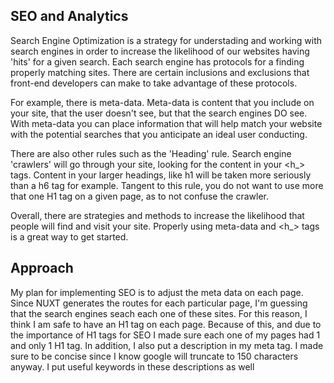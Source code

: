 ## SEO and Analytics

Search Engine Optimization is a strategy for understading and working with search engines in order to increase the likelihood of our websites having 'hits' for a given search. Each search engine has protocols for a finding properly matching sites. There are certain inclusions and exclusions that front-end developers can make to take advantage of these protocols.

For example, there is meta-data. Meta-data is content that you include on your site, that the user doesn't see, but that the search engines DO see. With meta-data you can place information that will help match your website with the potential searches that you anticipate an ideal user conducting.

There are also other rules such as the 'Heading' rule. Search engine 'crawlers' will go through your site, looking for the content in your <h_> tags. Content in your larger headings, like h1 will be taken more seriously than a h6 tag for example. Tangent to this rule, you do not want to use more that one H1 tag on a given page, as to not confuse the crawler. 

Overall, there are strategies and methods to increase the likelihood that people will find and visit your site. Properly using meta-data and <h_> tags is a great way to get started.


## Approach

My plan for implementing SEO is to adjust the meta data on each page. Since NUXT generates the routes for each particular page, I'm guessing that the search engines seach each one of these sites. For this reason, I think I am safe to have an H1 tag on each page. Because of this, and due to the importance of H1 tags for SEO I made sure each one of my pages had 1 and only 1 H1 tag. In addition, I also put a description in my meta tag. I made sure to be concise since I know google will truncate to 150 characters anyway. I put useful keywords in these descriptions as well